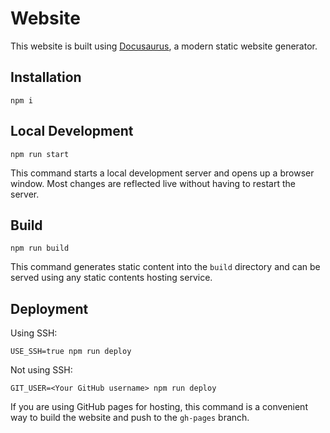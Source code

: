 # Website

This website is built using [Docusaurus](https://docusaurus.io/), a modern
static website generator.

## Installation

```console
npm i
```

## Local Development

```consol
npm run start
```

This command starts a local development server and opens up a browser window.
Most changes are reflected live without having to restart the server.

## Build

```console
npm run build
```

This command generates static content into the `build` directory and can be
served using any static contents hosting service.

## Deployment

Using SSH:

```console
USE_SSH=true npm run deploy
```

Not using SSH:

```console
GIT_USER=<Your GitHub username> npm run deploy
```

If you are using GitHub pages for hosting, this command is a convenient way to
build the website and push to the `gh-pages` branch.
